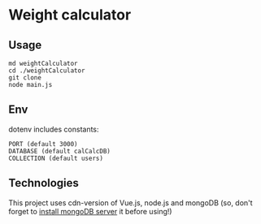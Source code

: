 # Weight calculator

## Usage

```
md weightCalculator
cd ./weightCalculator
git clone
node main.js
```

## Env

dotenv includes constants:

```
PORT (default 3000)
DATABASE (default calCalcDB)
COLLECTION (default users)
```

## Technologies
This project uses cdn-version of Vue.js, node.js and mongoDB (so, don't forget to [install mongoDB server](https://www.mongodb.com/try/download/community) it before using!)